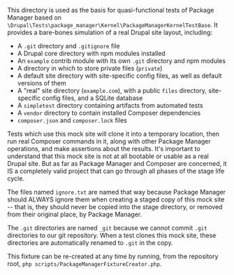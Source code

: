 This directory is used as the basis for quasi-functional tests of Package Manager based on `\Drupal\Tests\package_manager\Kernel\PackageManagerKernelTestBase`. It provides a bare-bones simulation of a real Drupal site layout, including:

* A `.git` directory and `.gitignore` file
* A Drupal core directory with npm modules installed 
* An `example` contrib module with its own `.git` directory and npm modules 
* A directory in which to store private files (`private`)
* A default site directory with site-specific config files, as well as default versions of them
* A "real" site directory (`example.com`), with a public `files` directory, site-specific config files, and a SQLite database
* A `simpletest` directory containing artifacts from automated tests
* A `vendor` directory to contain installed Composer dependencies
* `composer.json` and `composer.lock` files

Tests which use this mock site will clone it into a temporary location, then run real Composer commands in it, along with other Package Manager operations, and make assertions about the results. It's important to understand that this mock site is not at all bootable or usable as a real Drupal site. But as far as Package Manager and Composer are concerned, it IS a completely valid project that can go through all phases of the stage life cycle.

The files named `ignore.txt` are named that way because Package Manager should ALWAYS ignore them when creating a staged copy of this mock site -- that is, they should never be copied into the stage directory, or removed from their original place, by Package Manager.

The `.git` directories are named `_git` because we cannot commit `.git` directories to our git repository. When a test clones this mock site, these directories are automatically renamed to `.git` in the copy.

This fixture can be re-created at any time by running, from the repository root, `php scripts/PackageManagerFixtureCreator.php`.

